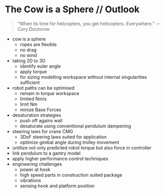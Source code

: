 
# The Cow is a Sphere // Outlook

> "When its time for helicopters, you get helicopters. Everywhere." -- Cory Doctorow

- cow is a sphere
  - ropes are flexible
  - no drag
  - no wind
- taking 2D to 3D
  - identify euler angle
  - apply torque
  - for sizing modelling workspace without internal singularities sufficient
- robot paths can be optimised
  - remain in torque workspace
  - limited Nm/s
  - limit Nm
  - minize Base Forces
- desaturation strategies
  - push off agains wall
  - desaturate using conventional pendulum dampening
- steering laws for crane CMG
  - 3DoF steering laws suited for application
  - optimize gimbal angle during trolley movement
- untilize not only predicted robot torque but also force in controller
- link pendulum to a gantry model
- apply higher performance control techniques
- engineering challenges
  - power at hook
  - high speed parts in construction suited package
  - vibrations
  - sensing hook and platform position
